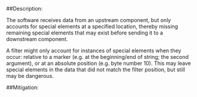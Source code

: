 ##Description:

The software receives data from an upstream component, but only accounts for special elements at a specified location, thereby missing remaining special elements that may exist before sending it to a downstream component.

A filter might only account for instances of special elements when they occur: relative to a marker (e.g. at the beginning/end of string; the second argument), or at an absolute position (e.g. byte number 10). This may leave special elements in the data that did not match the filter position, but still may be dangerous.

##Mitigation:

